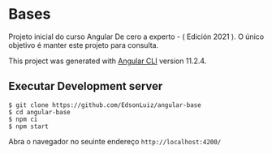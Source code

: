 # Bases
Projeto inicial do curso Angular De cero a experto - ( Edición 2021 ). O único objetivo é manter este projeto para consulta.

This project was generated with [Angular CLI](https://github.com/angular/angular-cli) version 11.2.4.

## Executar Development server
```shell
$ git clone https://github.com/EdsonLuiz/angular-base
$ cd angular-base
$ npm ci
$ npm start
```

Abra o navegador no seuinte endereço `http://localhost:4200/`



